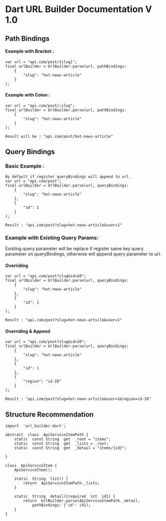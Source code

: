 # Dart URL Builder Documentation V 1.0

## Path Bindings
#### Example  with Bracket : 
    var url = "api.com/post/{slug}";
    final urlBuilder = UrlBuilder.parse(url, pathBindings: 
	    {
		    "slug": "hot-news-article"
	    }
    );

#### Example  with Colon  : 
    var url = "api.com/post/:slug";
    final urlBuilder = UrlBuilder.parse(url, pathBindings: 
	    {
		    "slug": "hot-news-article"
	    }
    );
    
    Result will be : "api.com/post/hot-news-article"

## Query Bindings
### Basic Example : 
	By default if register queryBindings will append to url.
    var url = "api.com/post";
    final urlBuilder = UrlBuilder.parse(url, queryBindings: 
	    {
		    "slug": "hot-news-article"
	    },
	    {
		    "id": 1
	    }
    );
    
    Result : "api.com/post?slug=hot-news-article&user=1"

### Example with  Existing Query Params: 
Existing query parameter will be replace if register same key query parameter on queryBindings, otherwise will append query parameter to url.
#### Overriding

    var url = "api.com/post?slug&id=20";
    final urlBuilder = UrlBuilder.parse(url, queryBindings: 
	    {
		    "slug": "hot-news-article"
	    },
	    {
		    "id": 1
	    }
    );
    
    Result : "api.com/post?slug=hot-news-article&user=1"

#### Overriding & Append
	
    var url = "api.com/post?slug&id=20";
    final urlBuilder = UrlBuilder.parse(url, queryBindings: 
	    {
		    "slug": "hot-news-article"
	    },
	    {
		    "id": 1
	    },
	    {
		    "region": "id-ID"
	    }
    );
    
    Result : "api.com/post?slug=hot-news-article&user=1&region=id-ID"

## Structure Recommendation

    import  'url_builder.dart';

	abstract  class  ApiServiceItemPath {
		static  const String  get  _root = "items";
		static  const String  get  _lists = _root;
		static  const String  get  _detail = "items/{id}";

	}

	class  ApiServiceItem {
		ApiServiceItem();
		
		static  String  list() {
			return  ApiServiceItemPath._lists;
		}

		static  String  detail({required  int  id}) {
			return  UrlBuilder.parse(ApiServiceItemPath._detail,
				pathBindings: {'id': id});
		}
	}
